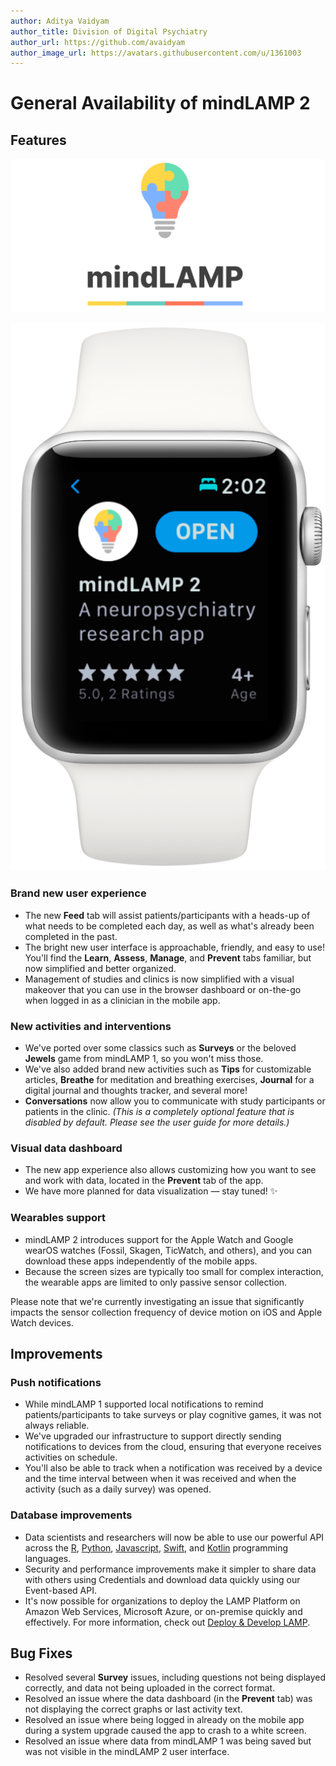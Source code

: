 ```yaml
---
author: Aditya Vaidyam
author_title: Division of Digital Psychiatry
author_url: https://github.com/avaidyam
author_image_url: https://avatars.githubusercontent.com/u/1361003
---
```


# General Availability of mindLAMP 2

## Features 

![](assets/banner.png)

![](assets/app-image.png)

### Brand new user experience

- The new **Feed** tab will assist patients/participants with a heads-up of what needs to be completed each day, as well as what's already been completed in the past.
- The bright new user interface is approachable, friendly, and easy to use! You'll find the **Learn**, **Assess**, **Manage**, and **Prevent** tabs familiar, but now simplified and better organized.
- Management of studies and clinics is now simplified with a visual makeover that you can use in the browser dashboard or on-the-go when logged in as a clinician in the mobile app.

### New activities and interventions

- We've ported over some classics such as **Surveys** or the beloved **Jewels** game from mindLAMP 1, so you won't miss those.
- We've also added brand new activities such as **Tips** for customizable articles, **Breathe** for meditation and breathing exercises, **Journal** for a digital journal and thoughts tracker, and several more!
- **Conversations** now allow you to communicate with study participants or patients in the clinic. *(This is a completely optional feature that is disabled by default. Please see the user guide for more details.)*

### Visual data dashboard

- The new app experience also allows customizing how you want to see and work with data, located in the **Prevent** tab of the app.
- We have more planned for data visualization — stay tuned! ✨

### Wearables support

- mindLAMP 2 introduces support for the Apple Watch and Google wearOS watches (Fossil, Skagen, TicWatch, and others), and you can download these apps independently of the mobile apps.
- Because the screen sizes are typically too small for complex interaction, the wearable apps are limited to only passive sensor collection.

Please note that we're currently investigating an issue that significantly impacts the sensor collection frequency of device motion on iOS and Apple Watch devices.

## Improvements

### Push notifications

- While mindLAMP 1 supported local notifications to remind patients/participants to take surveys or play cognitive games, it was not always reliable.
- We've upgraded our infrastructure to support directly sending notifications to devices from the cloud, ensuring that everyone receives activities on schedule.
- You'll also be able to track when a notification was received by a device and the time interval between when it was received and when the activity (such as a daily survey) was opened.

### Database improvements

- Data scientists and researchers will now be able to use our powerful API across the [R](https://github.com/BIDMCDigitalPsychiatry/LAMP-r), [Python](https://github.com/BIDMCDigitalPsychiatry/LAMP-python), [Javascript](https://github.com/BIDMCDigitalPsychiatry/LAMP-js), [Swift](https://github.com/BIDMCDigitalPsychiatry/LAMP-swift), and [Kotlin](https://github.com/BIDMCDigitalPsychiatry/LAMP-kotlin) programming languages.
- Security and performance improvements make it simpler to share data with others using Credentials and download data quickly using our Event-based API.
- It's now possible for organizations to deploy the LAMP Platform on Amazon Web Services, Microsoft Azure, or on-premise quickly and effectively. For more information, check out [Deploy & Develop LAMP](https://docs.lamp.digital/deploy_prereqs).

## Bug Fixes

- Resolved several **Survey** issues, including questions not being displayed correctly, and data not being uploaded in the correct format.
- Resolved an issue where the data dashboard (in the **Prevent** tab) was not displaying the correct graphs or last activity text.
- Resolved an issue where being logged in already on the mobile app during a system upgrade caused the app to crash to a white screen.
- Resolved an issue where data from mindLAMP 1 was being saved but was not visible in the mindLAMP 2 user interface.
